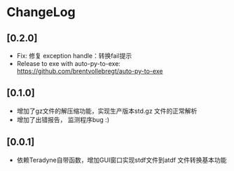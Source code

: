 # ChangeLog

## [0.2.0]

- Fix: 修复 exception handle：转换fail提示
- Release to exe with auto-py-to-exe:  https://github.com/brentvollebregt/auto-py-to-exe


## [0.1.0]

- 增加了gz文件的解压缩功能，实现生产版本std.gz 文件的正常解析
- 增加了出错报告， 监测程序bug :)


## [0.0.1]

- 依赖Teradyne自带函数，增加GUI窗口实现stdf文件到atdf 文件转换基本功能

